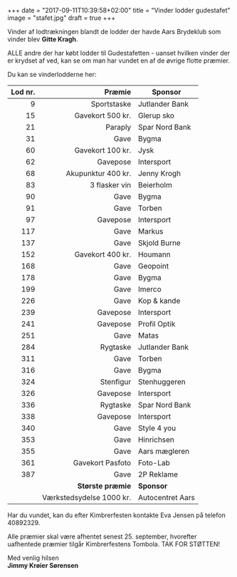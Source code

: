 +++
date = "2017-09-11T10:39:58+02:00"
title = "Vinder lodder gudestafet"
image = "stafet.jpg"
draft = true
+++


Vinder af lodtrækningen blandt de lodder der havde Aars Brydeklub som vinder blev **Gitte Kragh**.

ALLE andre der har købt lodder til Gudestafetten - uanset hvilken vinder der er krydset af ved, kan se om man har vundet en af de øvrige flotte præmier.

Du kan se vinderlodderne her:

| Lod nr. | Præmie | Sponsor |
|--:|--:|---|
|  9 | Sportstaske  | Jutlander Bank  |
|  15 | Gavekort 500 kr.  | Glerup sko  |
|  21 | Paraply  | Spar Nord Bank  |
|  31 | Gave  | Bygma  |
|  60 | Gavekort 100 kr.  | Jysk  |
|  62 | Gavepose  | Intersport  |
|  68 | Akupunktur 400 kr.  | Jenny Krogh  |
|  83 | 3 flasker vin  | Beierholm  |
|  90 | Gave  | Bygma  |
|  91 | Gave  | Torben   |
|  97 | Gavepose | Intersport|
|  117 | Gave  | Markus  |
|  137 | Gave  | Skjold Burne  |
|  152 | Gavekort 400 kr.  | Houmann  |
|  168 | Gave  | Geopoint  |
|  178 | Gave  | Bygma  |
|  199 | Gave  | Imerco  |
|  226 | Gave  | Kop & kande  |
|  239 | Gavepose  | Intersport   |
|  241 | Gavepose  | Profil Optik  |
|  251 | Gave  | Matas  |
|  284 | Rygtaske  | Jutlander Bank  |
|  311 | Gave  | Torben  |
|  316 | Gave  | Bygma  |
|  324 | Stenfigur  | Stenhuggeren  |
|  326 | Gavepose  | Intersport  |
|  336 | Rygtaske  | Spar Nord Bank  |
|  338 | Gavepose  | Intersport  |
|  340 | Gave  | Style 4 you  |
|  353 | Gave  | Hinrichsen  |
|  355 | Gave  | Aars mægleren  |
|  361 | Gavekort Pasfoto  | Foto-Lab  |
|  387 | Gave  | 2P Reklame   |
| | **Største præmie** | **Sponsor** |
| | Værkstedsydelse 1000 kr. | Autocentret Aars |



Har du vundet, kan du efter Kimbrerfesten kontakte Eva Jensen på telefon 40892329.


Alle præmier skal være afhentet senest 25. september, hvorefter uafhentede præmier tilgår Kimbrerfestens Tombola.
TAK FOR STØTTEN!

 
Med venlig hilsen </br>
**Jimmy Krøier Sørensen**